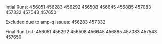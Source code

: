 Intial Runs: 
456051 456283 456292 456508 456645 456885 457083 457332 457543 457650

Excluded due to amp-q issues:
456283 457332

Final Run List:
456051 456292 456508 456645 456885 457083 457543 457650
